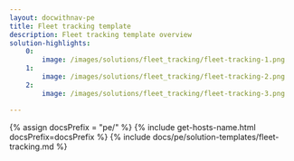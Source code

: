 ```yaml
---
layout: docwithnav-pe
title: Fleet tracking template
description: Fleet tracking template overview
solution-highlights:
    0:
        image: /images/solutions/fleet_tracking/fleet-tracking-1.png
    1:
        image: /images/solutions/fleet_tracking/fleet-tracking-2.png
    2:
        image: /images/solutions/fleet_tracking/fleet-tracking-3.png

---
```


{% assign docsPrefix = "pe/" %}
{% include get-hosts-name.html docsPrefix=docsPrefix %}
{% include docs/pe/solution-templates/fleet-tracking.md %}